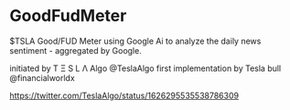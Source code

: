 # GoodFudMeter
$TSLA Good/FUD Meter using Google Ai to analyze the daily news sentiment - aggregated by Google.

initiated by T Ξ S L Λ Algo @TeslaAlgo
first implementation by Tesla bull @financialworldx

<https://twitter.com/TeslaAlgo/status/1626295535538786309>

